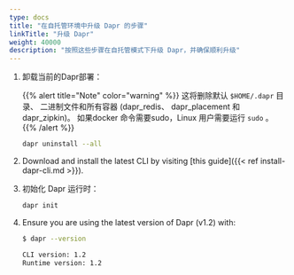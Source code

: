 ```yaml
---
type: docs
title: "在自托管环境中升级 Dapr 的步骤"
linkTitle: "升级 Dapr"
weight: 40000
description: "按照这些步骤在自托管模式下升级 Dapr，并确保顺利升级"
---
```



1. 卸载当前的Dapr部署：

   {{% alert title="Note" color="warning" %}}
   这将删除默认 `$HOME/.dapr` 目录、 二进制文件和所有容器 (dapr_redis、 dapr_placement 和 dapr_zipkin)。 如果docker 命令需要sudo，Linux 用户需要运行 `sudo` 。
   {{% /alert %}}

   ```bash
   dapr uninstall --all
   ```

1. Download and install the latest CLI by visiting [this guide]({{< ref install-dapr-cli.md >}}).

1. 初始化 Dapr 运行时：

   ```bash
   dapr init
   ```

1. Ensure you are using the latest version of Dapr (v1.2) with:

   ```bash
   $ dapr --version

   CLI version: 1.2
   Runtime version: 1.2
   ```
